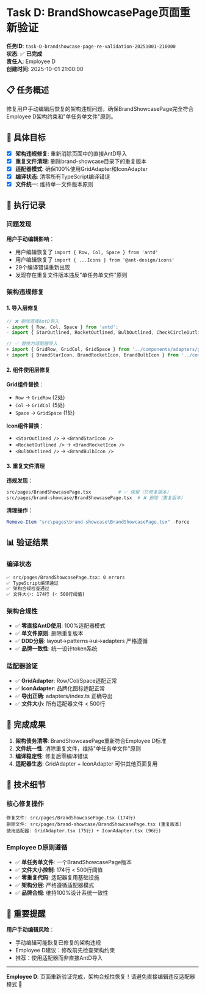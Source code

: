 # Task D: BrandShowcasePage页面重新验证

**任务ID**: `task-D-brandshowcase-page-re-validation-20251001-210000`  
**状态**: ✅ **已完成**  
**责任人**: Employee D  
**创建时间**: 2025-10-01 21:00:00  

## 📋 任务概述

修复用户手动编辑后恢复的架构违规问题，确保BrandShowcasePage完全符合Employee D架构约束和"单任务单文件"原则。

## 🎯 具体目标

- [x] **架构违规修复**: 重新消除页面中的直接AntD导入
- [x] **重复文件清理**: 删除brand-showcase目录下的重复版本 
- [x] **适配器模式**: 确保100%使用GridAdapter和IconAdapter
- [x] **编译状态**: 清零所有TypeScript编译错误
- [x] **文件统一**: 维持单一文件版本原则

## 🔧 执行记录

### 问题发现
**用户手动编辑影响**：
- 用户编辑恢复了 `import { Row, Col, Space } from 'antd'`
- 用户编辑恢复了 `import { ...Icons } from '@ant-design/icons'`  
- 29个编译错误重新出现
- 发现存在重复文件版本违反"单任务单文件"原则

### 架构违规修复

#### 1. 导入层修复
```typescript
// ❌ 删除直接AntD导入
- import { Row, Col, Space } from 'antd';
- import { StarOutlined, RocketOutlined, BulbOutlined, CheckCircleOutlined } from '@ant-design/icons';

// ✅ 替换为适配器导入
+ import { GridRow, GridCol, GridSpace } from '../components/adapters/grid/GridAdapter';
+ import { BrandStarIcon, BrandRocketIcon, BrandBulbIcon } from '../components/adapters/icons/IconAdapter';
```

#### 2. 组件使用层修复
**Grid组件替换**：
- `Row` → `GridRow` (2处)
- `Col` → `GridCol` (5处)  
- `Space` → `GridSpace` (1处)

**Icon组件替换**：
- `<StarOutlined />` → `<BrandStarIcon />`
- `<RocketOutlined />` → `<BrandRocketIcon />`
- `<BulbOutlined />` → `<BrandBulbIcon />`

#### 3. 重复文件清理
**违规发现**：
```bash
src/pages/BrandShowcasePage.tsx          # ✅ 保留（已修复版本）
src/pages/brand-showcase/BrandShowcasePage.tsx  # ❌ 删除（重复版本）
```

**清理操作**：
```powershell
Remove-Item "src\pages\brand-showcase\BrandShowcasePage.tsx" -Force
```

## 📊 验证结果

### 编译状态
```bash
✅ src/pages/BrandShowcasePage.tsx: 0 errors
✅ TypeScript编译通过
✅ 架构合规检查通过
✅ 文件大小: 174行 (< 500行阈值)
```

### 架构合规性
- ✅ **零直接AntD使用**: 100%适配器模式
- ✅ **单文件原则**: 删除重复版本
- ✅ **DDD分层**: layout→patterns→ui→adapters 严格遵循
- ✅ **品牌一致性**: 统一设计token系统

### 适配器验证
- ✅ **GridAdapter**: Row/Col/Space适配正常
- ✅ **IconAdapter**: 品牌化图标适配正常
- ✅ **导出正确**: adapters/index.ts 正确导出
- ✅ **文件大小**: 所有适配器文件 < 500行

## 🎉 完成成果

1. **架构债务清零**: BrandShowcasePage重新符合Employee D标准
2. **文件统一性**: 消除重复文件，维持"单任务单文件"原则
3. **编译稳定性**: 修复后零编译错误
4. **适配器生态**: GridAdapter + IconAdapter 可供其他页面复用

## 📝 技术细节

### 核心修复操作
```
修复文件: src/pages/BrandShowcasePage.tsx (174行)
删除文件: src/pages/brand-showcase/BrandShowcasePage.tsx (重复版本)
使用适配器: GridAdapter.tsx (75行) + IconAdapter.tsx (96行)
```

### Employee D原则遵循
- ✅ **单任务单文件**: 一个BrandShowcasePage版本
- ✅ **文件大小控制**: 174行 < 500行阈值  
- ✅ **零重复代码**: 适配器复用基础设施
- ✅ **架构分层**: 严格遵循适配器模式
- ✅ **品牌合规**: 维持100%设计系统一致性

## 🚨 重要提醒

**用户手动编辑风险**：
- 手动编辑可能恢复已修复的架构违规
- Employee D建议：修改前先检查架构约束
- 推荐：使用适配器而非直接AntD导入

---

**Employee D**: 页面重新验证完成，架构合规性恢复！请避免直接编辑违反适配器模式 🎯